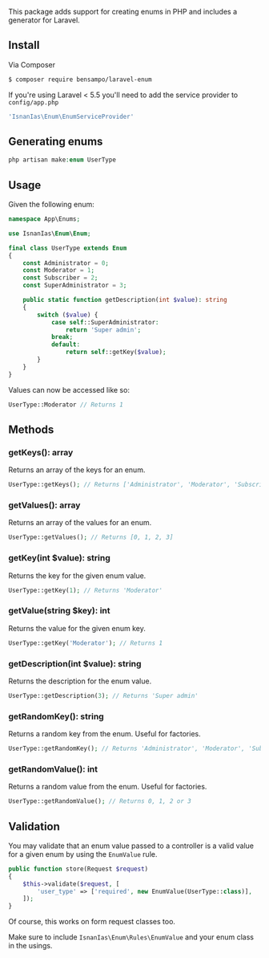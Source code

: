 This package adds support for creating enums in PHP and includes a generator for Laravel.

## Install

Via Composer

``` bash
$ composer require bensampo/laravel-enum
```

If you're using Laravel < 5.5 you'll need to add the service provider to `config/app.php`
``` php
'IsnanIas\Enum\EnumServiceProvider'
```

## Generating enums

```php
php artisan make:enum UserType
```

## Usage

Given the following enum:
``` php
namespace App\Enums;

use IsnanIas\Enum\Enum;

final class UserType extends Enum
{
    const Administrator = 0;
    const Moderator = 1;
    const Subscriber = 2;
    const SuperAdministrator = 3;

    public static function getDescription(int $value): string
    {
        switch ($value) {
            case self::SuperAdministrator:
                return 'Super admin';
            break;
            default:
                return self::getKey($value);
        }
    }
}
```

Values can now be accessed like so:
``` php
UserType::Moderator // Returns 1
```

## Methods

### getKeys(): array

Returns an array of the keys for an enum.

``` php
UserType::getKeys(); // Returns ['Administrator', 'Moderator', 'Subscriber', 'SuperAdministrator']
```

### getValues(): array

Returns an array of the values for an enum.

``` php
UserType::getValues(); // Returns [0, 1, 2, 3]
```

### getKey(int $value): string

Returns the key for the given enum value.

``` php
UserType::getKey(1); // Returns 'Moderator'
```

### getValue(string $key): int

Returns the value for the given enum key.

``` php
UserType::getKey('Moderator'); // Returns 1
```

### getDescription(int $value): string

Returns the description for the enum value.

``` php
UserType::getDescription(3); // Returns 'Super admin'
```

### getRandomKey(): string

Returns a random key from the enum. Useful for factories.

``` php
UserType::getRandomKey(); // Returns 'Administrator', 'Moderator', 'Subscriber' or 'SuperAdministrator'
```

### getRandomValue(): int

Returns a random value from the enum. Useful for factories.

``` php
UserType::getRandomValue(); // Returns 0, 1, 2 or 3
```

## Validation

You may validate that an enum value passed to a controller is a valid value for a given enum by using the `EnumValue` rule.

``` php
public function store(Request $request)
{
    $this->validate($request, [
        'user_type' => ['required', new EnumValue(UserType::class)],
    ]);
}
```

Of course, this works on form request classes too.

Make sure to include `IsnanIas\Enum\Rules\EnumValue` and your enum class in the usings.
